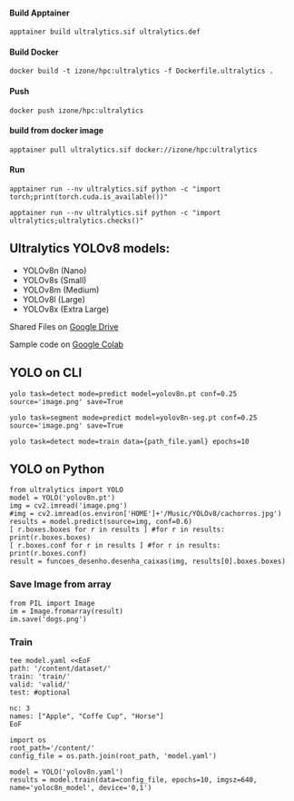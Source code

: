 #### Build Apptainer
```apptainer build ultralytics.sif ultralytics.def```

#### Build Docker
```docker build -t izone/hpc:ultralytics -f Dockerfile.ultralytics .```

#### Push
```docker push izone/hpc:ultralytics```

#### build from docker image
```apptainer pull ultralytics.sif docker://izone/hpc:ultralytics```

#### Run
```apptainer run --nv ultralytics.sif python -c "import torch;print(torch.cuda.is_available())"```

```apptainer run --nv ultralytics.sif python -c "import ultralytics;ultralytics.checks()"```

## Ultralytics YOLOv8 models:
- YOLOv8n (Nano)
- YOLOv8s (Small)
- YOLOv8m (Medium)
- YOLOv8l (Large)
- YOLOv8x (Extra Large)

Shared Files on [Google Drive](https://drive.google.com/drive/folders/1pI0ImWiFNpSqaKXAqbDXXV30EueF3LGP)

Sample code on [Google Colab](https://colab.research.google.com/drive/1QMHip0FLNbRvbP6PXyslwBsfhyDlixZ0?usp=sharing)

## YOLO on CLI
```
yolo task=detect mode=predict model=yolov8n.pt conf=0.25 source='image.png' save=True

yolo task=segment mode=predict model=yolov8n-seg.pt conf=0.25 source='image.png' save=True

yolo task=detect mode=train data={path_file.yaml} epochs=10
```

## YOLO on Python
```
from ultralytics import YOLO
model = YOLO('yolov8n.pt')
img = cv2.imread('image.png')
#img = cv2.imread(os.environ['HOME']+'/Music/YOLOv8/cachorros.jpg')
results = model.predict(source=img, conf=0.6)
[ r.boxes.boxes for r in results ] #for r in results: print(r.boxes.boxes)
[ r.boxes.conf for r in results ] #for r in results: print(r.boxes.conf)
result = funcoes_desenho.desenha_caixas(img, results[0].boxes.boxes)
```
### Save Image from array
```
from PIL import Image
im = Image.fromarray(result)
im.save('dogs.png')
```
### Train
```
tee model.yaml <<EoF
path: '/content/dataset/'
train: 'train/'
valid: 'valid/'
test: #optional

nc: 3
names: ["Apple", "Coffe Cup", "Horse"]
EoF
```
```
import os
root_path='/content/'
config_file = os.path.join(root_path, 'model.yaml')

model = YOLO('yolov8n.yaml')
results = model.train(data=config_file, epochs=10, imgsz=640, name='yoloc8n_model', device='0,1')
```
